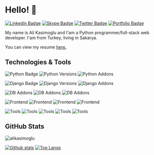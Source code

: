 # Hello! 👋
[![Linkedin Badge](https://img.shields.io/badge/-alikasimoglu-0072b1?style=flat&logo=Linkedin&logoColor=white&link=https://www.linkedin.com/in/alikasimoglu/)](https://www.linkedin.com/in/alikasimoglu/)
[![Skype Badge](https://img.shields.io/badge/-kasimoglu.ali-00acee?style=flat&logo=skype&logoColor=white&link=/skype:<kasimoglu.ali>?<action>)](/skype:<kasimoglu.ali>?<action>)
[![Twitter Badge](https://img.shields.io/badge/-alikasimoglu-1da1f2?style=flat&logo=twitter&logoColor=white&link=https://twitter.com/alikasimoglu/)](https://www.twitter.com/alikasimoglu/)
[![Portfolio Badge](https://img.shields.io/badge/portfolio-web-5e60ce?style=flat&link=https://alikasimoglu.com/en/projects)](https://alikasimoglu.com/en/projects) 
<p align='left'>My name is Ali Kasimoglu and I'am a Python programmer/full-stack web developer. I'am from Turkey, living in Sakarya.</p>
<p align='left'> You can view my resume <a href='https://alikasimoglu.com/en ' target=_blank><u>here</u>.</a></p>

## Technologies & Tools
![Python Badge](https://img.shields.io/badge/-Python-0072b1?style=flat&logo=Python&logoColor=white&labelColor=gray)
![Python Versions](https://img.shields.io/pypi/pyversions/Django)
![Python Addons](https://img.shields.io/badge/-OOP-0072b1?style=flat&logo=python&logoColor=white&labelColor=gray)

![Django Badge](https://img.shields.io/badge/-Django-0072b1?style=flat&logo=django&logoColor=white&labelColor=gray)
![Django Versions](https://img.shields.io/pypi/djversions/djangorestframework)
![Django Addons](https://img.shields.io/badge/-REST_API-0072b1?style=flat&logo=django&logoColor=white&labelColor=gray)

![DB Addons](https://img.shields.io/badge/-SQLite-0072b1?style=flat&logo=SQLite&logoColor=white&labelColor=gray)
![DB Addons](https://img.shields.io/badge/-PostgreSQL-0072b1?style=flat&logo=PostgreSQL&logoColor=white&labelColor=gray)
![DB Addons](https://img.shields.io/badge/-MySQL-0072b1?style=flat&logo=MySQL&logoColor=white&labelColor=gray)

![Frontend](https://img.shields.io/badge/-JavaScript-0072b1?style=flat&logo=JavaScript&logoColor=white&labelColor=gray)
![Frontend](https://img.shields.io/badge/-CSS-0072b1?style=flat&logo=css3&logoColor=white&labelColor=gray)
![Frontend](https://img.shields.io/badge/-Bootstrap-0072b1?style=flat&logo=bootstrap&logoColor=white&labelColor=gray)
![Frontend](https://img.shields.io/badge/PWA-0072b1)

![Tools](https://img.shields.io/badge/-PyCharm-0072b1?style=flat&logo=PyCharm&logoColor=white&labelColor=gray)
![Tools](https://img.shields.io/badge/-Visual_Studio_Code-0072b1?style=flat&logo=visual-studio-code&logoColor=white&labelColor=gray)
![Tools](https://img.shields.io/badge/-DigitalOcean-0072b1?style=flat&logo=DigitalOcean&logoColor=white&labelColor=gray)
![Tools](https://img.shields.io/badge/-Linux-0072b1?style=flat&logo=Linux&logoColor=white&labelColor=gray)
![Tools](https://img.shields.io/badge/-Photoshop-0072b1?style=flat&logo=Adobe-Photoshop&logoColor=white&labelColor=gray)


## GitHub Stats
<p align=left> <img src=https://komarev.com/ghpvc/?username=alikasimoglu alt=alikasimoglu /> </p>

[![Github stats](https://github-readme-stats.vercel.app/api?username=alikasimoglu&show_icons=true&include_all_commits=true&bg_color=5e60ce&text_color=ffffff&title_color=373878&icon_color=373878&hide_border=True)](https://github.com/alikasimoglu/github-readme-stats)
[![Top Langs](https://github-readme-stats.vercel.app/api/top-langs/?username=alikasimoglu&layout=compact&bg_color=5e60ce&text_color=ffffff&title_color=373878&icon_color=373878&hide_border=True)](https://github.com/alikasimoglu/github-readme-stats)
